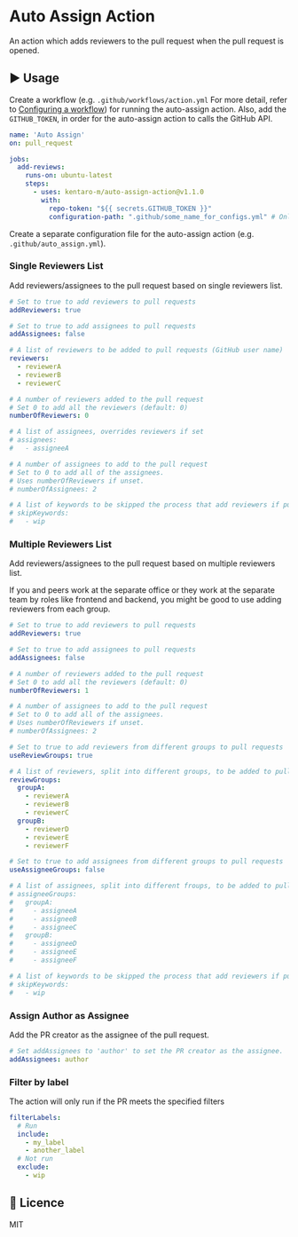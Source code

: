 # Auto Assign Action
An action which adds reviewers to the pull request when the pull request is opened.

## :arrow_forward: Usage
Create a workflow (e.g. `.github/workflows/action.yml` For more detail, refer to [Configuring a workflow](https://help.github.com/en/articles/configuring-a-workflow#creating-a-workflow-file)) for running the auto-assign action. Also, add the `GITHUB_TOKEN`, in order for the auto-assign action to calls the GitHub API.

```yml
name: 'Auto Assign'
on: pull_request

jobs:
  add-reviews:
    runs-on: ubuntu-latest
    steps:
      - uses: kentaro-m/auto-assign-action@v1.1.0
        with:
          repo-token: "${{ secrets.GITHUB_TOKEN }}"
          configuration-path: ".github/some_name_for_configs.yml" # Only needed if you use something other than .github/auto_assign.yml
```

Create a separate configuration file for the auto-assign action (e.g. `.github/auto_assign.yml`).

### Single Reviewers List
Add reviewers/assignees to the pull request based on single reviewers list.

```yaml
# Set to true to add reviewers to pull requests
addReviewers: true

# Set to true to add assignees to pull requests
addAssignees: false

# A list of reviewers to be added to pull requests (GitHub user name)
reviewers:
  - reviewerA
  - reviewerB
  - reviewerC

# A number of reviewers added to the pull request
# Set 0 to add all the reviewers (default: 0)
numberOfReviewers: 0

# A list of assignees, overrides reviewers if set
# assignees:
#   - assigneeA

# A number of assignees to add to the pull request
# Set to 0 to add all of the assignees.
# Uses numberOfReviewers if unset.
# numberOfAssignees: 2

# A list of keywords to be skipped the process that add reviewers if pull requests include it
# skipKeywords:
#   - wip
```

### Multiple Reviewers List
Add reviewers/assignees to the pull request based on multiple reviewers list.

If you and peers work at the separate office or they work at the separate team by roles like frontend and backend, you might be good to use adding reviewers from each group.

```yaml
# Set to true to add reviewers to pull requests
addReviewers: true

# Set to true to add assignees to pull requests
addAssignees: false

# A number of reviewers added to the pull request
# Set 0 to add all the reviewers (default: 0)
numberOfReviewers: 1

# A number of assignees to add to the pull request
# Set to 0 to add all of the assignees.
# Uses numberOfReviewers if unset.
# numberOfAssignees: 2

# Set to true to add reviewers from different groups to pull requests
useReviewGroups: true

# A list of reviewers, split into different groups, to be added to pull requests (GitHub user name)
reviewGroups:
  groupA:
    - reviewerA
    - reviewerB
    - reviewerC
  groupB:
    - reviewerD
    - reviewerE
    - reviewerF

# Set to true to add assignees from different groups to pull requests
useAssigneeGroups: false

# A list of assignees, split into different froups, to be added to pull requests (GitHub user name)
# assigneeGroups:
#   groupA:
#     - assigneeA
#     - assigneeB
#     - assigneeC
#   groupB:
#     - assigneeD
#     - assigneeE
#     - assigneeF

# A list of keywords to be skipped the process that add reviewers if pull requests include it
# skipKeywords:
#   - wip
```

### Assign Author as Assignee
Add the PR creator as the assignee of the pull request.

```yaml
# Set addAssignees to 'author' to set the PR creator as the assignee.
addAssignees: author
```

### Filter by label
The action will only run if the PR meets the specified filters

```yaml
filterLabels:
  # Run
  include:
    - my_label
    - another_label
  # Not run
  exclude:
    - wip

```

## :memo: Licence
MIT
